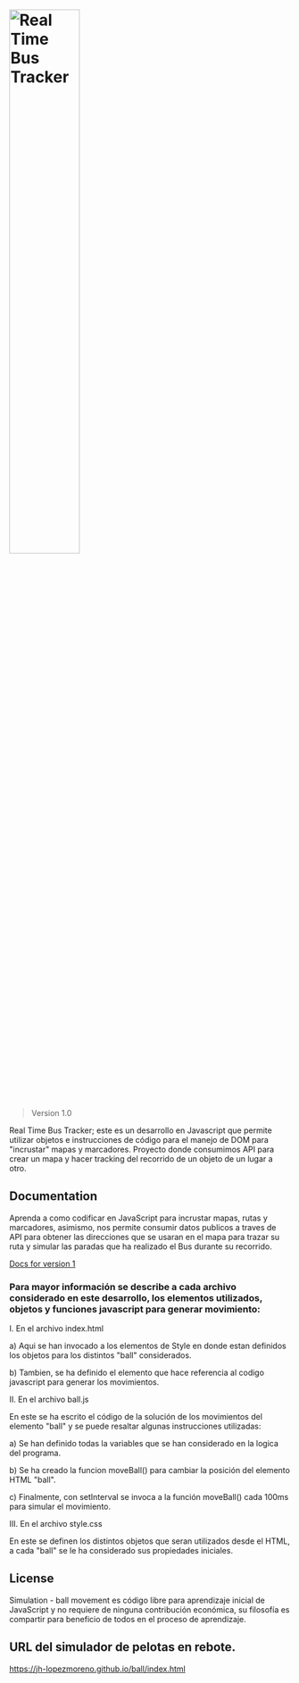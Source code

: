 <h1><img src="" alt="Real Time Bus Tracker" width="50%"></h1>

> Version 1.0

Real Time Bus Tracker; este es un desarrollo en Javascript que permite utilizar objetos e instrucciones de código para el manejo de DOM para "incrustar" mapas y marcadores. Proyecto donde consumimos API para crear un mapa y hacer tracking del recorrido de un objeto de un lugar a otro.

## Documentation

Aprenda a como codificar en JavaScript para incrustar mapas, rutas y marcadores, asimismo, nos permite consumir datos publicos a traves de API para obtener las direcciones que se usaran en el mapa para trazar su ruta y simular las paradas que ha realizado el Bus durante su recorrido.

[Docs for version 1](https://jh-lopezmoreno.github.io/eye%20movement/docs)

### Para mayor información se describe a cada archivo considerado en este desarrollo, los elementos utilizados, objetos y funciones javascript para generar movimiento:

I. En el archivo index.html
   
   a) Aqui se han invocado a los elementos de Style en donde estan definidos los objetos para los distintos "ball" considerados.
      <link rel="stylesheet" href="./style.css">

   b) Tambien, se ha definido el elemento que hace referencia al codigo javascript para generar los movimientos.

II. En el archivo ball.js
   
   En este se ha escrito el código de la solución de los movimientos del elemento "ball" y se puede resaltar algunas instrucciones utilizadas:

   a) Se han definido todas la variables que se han considerado en la logica del programa.
   
   b) Se ha creado la funcion moveBall() para cambiar la posición del elemento HTML "ball".

   c) Finalmente, con setInterval se invoca a la función moveBall() cada 100ms para simular el movimiento.

III. En el archivo style.css
   
   En este se definen los distintos objetos que seran utilizados desde el HTML, a cada "ball" se le ha considerado sus propiedades iniciales.


## License

Simulation - ball movement es código libre para aprendizaje inicial de JavaScript y no requiere de ninguna contribución económica, su filosofía es compartir para beneficio de todos en el proceso de aprendizaje.

## URL del simulador de pelotas en rebote.

https://jh-lopezmoreno.github.io/ball/index.html
